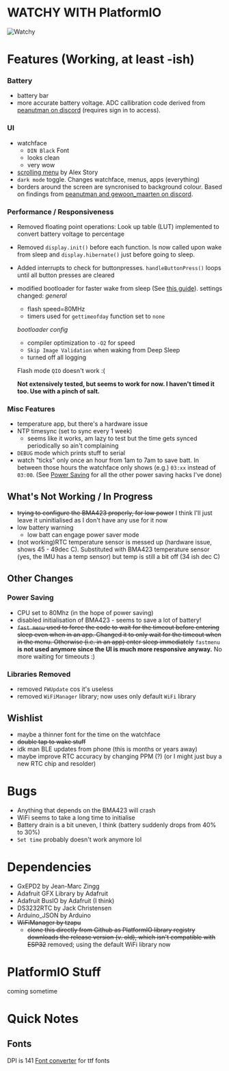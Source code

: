 # WATCHY WITH PlatformIO

![Watchy](https://watchy.sqfmi.com/img/watchy_render.png)

# Features (Working, at least -ish)

### Battery
- battery bar
- more accurate battery voltage. ADC callibration code derived from [peanutman on discord](https://discord.com/channels/804832182006579270/808787590060048465/877194857402232852) (requires sign in to access).

### UI
- watchface
    - `DIN Black` Font
	- looks clean
	- very wow
- [scrolling menu](https://gitlab.com/astory024/watchy/-/blob/master/src/Watchy.cpp) by Alex Story
- `dark mode` toggle. Changes watchface, menus, apps (everything)
- borders around the screen are syncronised to background colour. Based on findings from [peanutman and gewoon_maarten on discord](https://discord.com/channels/804832182006579270/808787590060048465/887013190616117288).

### Performance / Responsiveness
- Removed floating point operations: Look up table (LUT) implemented to convert battery voltage to percentage
- Removed `display.init()` before each function. Is now called upon wake from sleep and `display.hibernate()` just before going to sleep.
- Added interrupts to check for buttonpresses. `handleButtonPress()` loops until all button presses are cleared
- modified bootloader for faster wake from sleep (See [this guide](https://hackaday.io/project/174898-esp-now-weather-station/log/183782-bootloader-wake-time-improvements)).
  settings changed:
  *general*
   - flash speed=80MHz  
   - timers used for `gettimeofday` function set to `none`
   
   *bootloader config*
   - compiler optimization to `-O2` for speed
   - `Skip Image Validation` when waking from Deep Sleep
   - turned off all logging
   
   Flash mode `QIO` doesn't work :(
   
   **Not extensively tested, but seems to work for now. I haven't timed it too. Use with a pinch of salt.**

### Misc Features
- temperature app, but there's a hardware issue
- NTP timesync (set to sync every 1 week)
    - seems like it works, am lazy to test but the time gets synced periodically so ain't complaining
- `DEBUG` mode which prints stuff to serial
- watch "ticks" only once an hour from 1am to 7am to save batt. In between those hours the watchface only shows (e.g.) `03:xx` instead of `03:00`. (See [Power Saving](###-power-saving) for all the other power saving hacks I've done)


## What's Not Working / In Progress
- ~~trying to configure the BMA423 properly, for low power~~ I think I'll just leave it uninitialised as I don't have any use for it now
- low battery warning
	- low batt can engage power saver mode
- (not working)RTC temperature sensor is messed up (hardware issue, shows 45 - 49dec C). Substituted with BMA423 temperature sensor (yes, the IMU has a temp sensor) but temp is still a bit off (34 ish dec C)


## Other Changes
### Power Saving
- CPU set to 80Mhz (in the hope of power saving)
- disabled initialisation of BMA423 - seems to save a lot of battery!
- ~~`fast menu` used to force the code to wait for the timeout before entering sleep even when in an app. Changed it to only wait for the timeout when in the menu. Otherwise (i.e. in an app) enter sleep immediately~~ `fastmenu` **is not used anymore since the UI is much more responsive anyway.** No more waiting for timeouts :)

### Libraries Removed
- removed `FWUpdate` cos it's useless
- removed `WiFiManager` library; now uses only default `WiFi` library


## Wishlist
- maybe a thinner font for the time on the watchface
- ~~double tap to wake stuff~~
- idk man BLE updates from phone (this is months or years away)
- maybe improve RTC accuracy by changing PPM (?) (or I might just buy a new RTC chip and resolder)

# Bugs
- Anything that depends on the BMA423 will crash
- WiFi seems to take a long time to initialise
- Battery drain is a bit uneven, I think (battery suddenly drops from 40% to 30%)
- `Set time` probably doesn't work anymore lol

# Dependencies
- GxEPD2 by Jean-Marc Zingg
- Adafruit GFX Library by Adafruit
- Adafruit BusIO by Adafruit (I think)
- DS3232RTC by Jack Christensen
- Arduino_JSON by Arduino
- ~~WiFiManager by tzapu~~
    - ~~clone this directly from Github as PlatformIO library registry downloads the release version (v. old), which isn't compatible with ESP32~~
	removed; using the default WiFi library now
	
# PlatformIO Stuff

coming sometime

# Quick Notes
## Fonts
DPI is 141
[Font converter](https://rop.nl/truetype2gfx/) for ttf fonts
